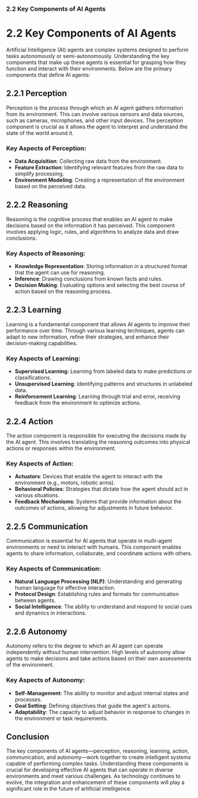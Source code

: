 ### 2.2 Key Components of AI Agents

# 2.2 Key Components of AI Agents

Artificial Intelligence (AI) agents are complex systems designed to perform tasks autonomously or semi-autonomously. Understanding the key components that make up these agents is essential for grasping how they function and interact with their environments. Below are the primary components that define AI agents:

## 2.2.1 Perception

Perception is the process through which an AI agent gathers information from its environment. This can involve various sensors and data sources, such as cameras, microphones, and other input devices. The perception component is crucial as it allows the agent to interpret and understand the state of the world around it. 

### Key Aspects of Perception:
- **Data Acquisition**: Collecting raw data from the environment.
- **Feature Extraction**: Identifying relevant features from the raw data to simplify processing.
- **Environment Modeling**: Creating a representation of the environment based on the perceived data.

## 2.2.2 Reasoning

Reasoning is the cognitive process that enables an AI agent to make decisions based on the information it has perceived. This component involves applying logic, rules, and algorithms to analyze data and draw conclusions. 

### Key Aspects of Reasoning:
- **Knowledge Representation**: Storing information in a structured format that the agent can use for reasoning.
- **Inference**: Drawing conclusions from known facts and rules.
- **Decision Making**: Evaluating options and selecting the best course of action based on the reasoning process.

## 2.2.3 Learning

Learning is a fundamental component that allows AI agents to improve their performance over time. Through various learning techniques, agents can adapt to new information, refine their strategies, and enhance their decision-making capabilities.

### Key Aspects of Learning:
- **Supervised Learning**: Learning from labeled data to make predictions or classifications.
- **Unsupervised Learning**: Identifying patterns and structures in unlabeled data.
- **Reinforcement Learning**: Learning through trial and error, receiving feedback from the environment to optimize actions.

## 2.2.4 Action

The action component is responsible for executing the decisions made by the AI agent. This involves translating the reasoning outcomes into physical actions or responses within the environment.

### Key Aspects of Action:
- **Actuators**: Devices that enable the agent to interact with the environment (e.g., motors, robotic arms).
- **Behavioral Policies**: Strategies that dictate how the agent should act in various situations.
- **Feedback Mechanisms**: Systems that provide information about the outcomes of actions, allowing for adjustments in future behavior.

## 2.2.5 Communication

Communication is essential for AI agents that operate in multi-agent environments or need to interact with humans. This component enables agents to share information, collaborate, and coordinate actions with others.

### Key Aspects of Communication:
- **Natural Language Processing (NLP)**: Understanding and generating human language for effective interaction.
- **Protocol Design**: Establishing rules and formats for communication between agents.
- **Social Intelligence**: The ability to understand and respond to social cues and dynamics in interactions.

## 2.2.6 Autonomy

Autonomy refers to the degree to which an AI agent can operate independently without human intervention. High levels of autonomy allow agents to make decisions and take actions based on their own assessments of the environment.

### Key Aspects of Autonomy:
- **Self-Management**: The ability to monitor and adjust internal states and processes.
- **Goal Setting**: Defining objectives that guide the agent's actions.
- **Adaptability**: The capacity to adjust behavior in response to changes in the environment or task requirements.

## Conclusion

The key components of AI agents—perception, reasoning, learning, action, communication, and autonomy—work together to create intelligent systems capable of performing complex tasks. Understanding these components is crucial for developing effective AI agents that can operate in diverse environments and meet various challenges. As technology continues to evolve, the integration and enhancement of these components will play a significant role in the future of artificial intelligence.